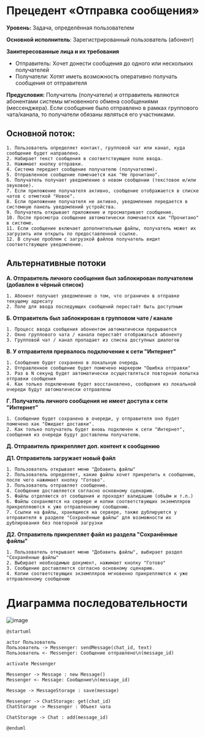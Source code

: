 # Прецедент «Отправка сообщения»
**Уровень:** Задача, определённая пользователем

**Основной исполнитель**: Зарегистрированный пользователь (абонент)

**Заинтересованные лица и их требования**
- Отправитель: Хочет донести сообщения до одного или нескольких получателей
- Получатели: Хотят иметь возможность оперативно получать сообщения от отправителя

**Предусловия:** Получатель (получатели) и отправитель являются абонентами системы мгновенного обмена сообщениями (мессенджера). Если сообщение было отправлено в рамках группового чата/канала, то получатели обязаны являться его участниками.

## **Основной поток**:
```
1. Пользователь определяет контакт, групповой чат или канал, куда сообщение будет направлено.
2. Набирает текст сообщения в соответствующее поле ввода.
3. Нажимает кнопку отправки.
4. Система передает сообщение получателю (получателям).
5. Отправленное сообщение помечается как "Не прочитано".
6. Получатель получает уведомление о новом сообщении (текстовое и/или звуковое).
7. Если приложение получателя активно, сообщение отображается в списке чатов с отметкой "Новое".
8. Если приложение получателя не активно, уведомление передается в системную панель уведомлений устройства.
9. Получатель открывает приложение и просматривает сообщение.
10. После просмотра сообщение автоматически помечается как "Прочитано" в системе.
11. Если сообщение включает дополнительные файлы, получатель может их загрузить или открыть по предоставленной ссылке.
12. В случае проблем с загрузкой файлов получатель видит соответствующее уведомление.
```
## **Альтернативные потоки**

**А. Отправитель личного сообщения был заблокирован получателем (добавлен в чёрный список)**
```
1. Абонент получает уведомление о том, что ограничен в отправке текущему адресату
2. Поле для ввода последующих сообщений перестаёт быть доступным
```
    
**Б. Отправитель был заблокирован в групповом чате / канале**
```
1. Процесс ввода сообщения абонентом автоматически прерывается
2. Окно группового чата / канала перестаёт отображаться абоненту
3. Групповой чат / канал пропадает из списка доступных диалогов
```

**В. У отправителя прервалось подключение к сети "Интернет"**
```
1. Сообщение будет сохранено в локальную очередь
2. Отправленное сообщение будет помечено маркером "Ошибка отправки"
3. Раз в N секунд будет автоматически осуществляться повторная попытка отправки сообщения
4. Как только подключение будет восстановлено, сообщения из локальной очереди будут автоматически отправлены
```

**Г. Получатель личного сообщения не имеет доступа к сети "Интернет"**
```
1. Сообщение будет сохранено в очереди, у отправителя оно будет помечено как "Ожидает доставки".
2. Как только получатель будет вновь подключен к сети "Интернет", сообщения из очереди будут доставлены получателю.
```

**Д. Отправитель прикрепляет доп. контент к сообщению**

**Д1. Отправитель загружает новый файл**
```
1. Пользователь открывает меню "Добавить файлы"
2. Пользователь определяет, какие файлы хочет прикрепить к сообщению, после чего нажимает кнопку "Готово".
3. Пользователь отправляет сообщение.
4. Сообщение доставляется согласно основному сценарию.
5. Файлы отделяются от сообщения и проходят валидацию (объём и т.п.)
6. Файлы сохраняются на сервере и копии соответствующих экземпляров прикрепляеются к уже отправленному сообщению.
7. Ссылки на файлы, хранящиеся на сервере, также дублируются у отправителя в разделе "Сохранённые файлы" для возможности их дублирования без повторной загрузки
```

**Д2. Отправитель прикрепляет файл из раздела "Сохранённые файлы"**
```
1. Пользователь открывает меню "Добавить файлы", выбирает раздел "Сохранённые файлы"
2. Выбирает необходимые документ, нажимает кнопку "Готово"
3. Сообщение доставляется согласно основному сценарию.
4. Копии соответствующих экземпляров мгновенно прикрепляются к уже отправленному сообщению
```


# Диаграмма последовательности

![image](https://github.com/user-attachments/assets/370c26fc-3662-4f55-b1f2-c02b9c91e8b9)

```plantuml
@startuml

actor Пользователь
Пользователь -> Messenger: sendMessage(chat_id, text)
Пользователь <- Messenger: Сообщение отправлено\n(message_id)

activate Messenger

Messenger -> Message : new Message()
Messenger <- Message: Сообщение\n(message_id)

Message -> MessageStorage : save(message)

Messenger -> ChatStorage: get(chat_id)
ChatStorage -> Messenger : Объект чата

ChatStorage -> Chat : add(message_id)

@enduml
```
